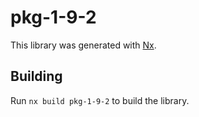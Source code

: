 # pkg-1-9-2

This library was generated with [Nx](https://nx.dev).

## Building

Run `nx build pkg-1-9-2` to build the library.
